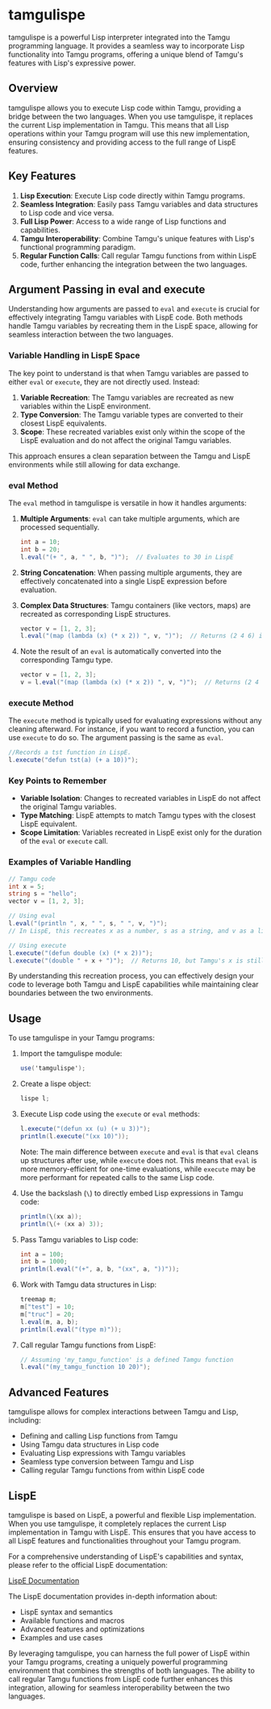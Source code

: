 # tamgulispe

tamgulispe is a powerful Lisp interpreter integrated into the Tamgu programming language. It provides a seamless way to incorporate Lisp functionality into Tamgu programs, offering a unique blend of Tamgu's features with Lisp's expressive power.

## Overview

tamgulispe allows you to execute Lisp code within Tamgu, providing a bridge between the two languages. When you use tamgulispe, it replaces the current Lisp implementation in Tamgu. This means that all Lisp operations within your Tamgu program will use this new implementation, ensuring consistency and providing access to the full range of LispE features.

## Key Features

1. **Lisp Execution**: Execute Lisp code directly within Tamgu programs.
2. **Seamless Integration**: Easily pass Tamgu variables and data structures to Lisp code and vice versa.
3. **Full Lisp Power**: Access to a wide range of Lisp functions and capabilities.
4. **Tamgu Interoperability**: Combine Tamgu's unique features with Lisp's functional programming paradigm.
5. **Regular Function Calls**: Call regular Tamgu functions from within LispE code, further enhancing the integration between the two languages.

## Argument Passing in eval and execute

Understanding how arguments are passed to `eval` and `execute` is crucial for effectively integrating Tamgu variables with LispE code. Both methods handle Tamgu variables by recreating them in the LispE space, allowing for seamless interaction between the two languages.

### Variable Handling in LispE Space

The key point to understand is that when Tamgu variables are passed to either `eval` or `execute`, they are not directly used. Instead:

1. **Variable Recreation**: The Tamgu variables are recreated as new variables within the LispE environment.
2. **Type Conversion**: The Tamgu variable types are converted to their closest LispE equivalents.
3. **Scope**: These recreated variables exist only within the scope of the LispE evaluation and do not affect the original Tamgu variables.

This approach ensures a clean separation between the Tamgu and LispE environments while still allowing for data exchange.

### eval Method

The `eval` method in tamgulispe is versatile in how it handles arguments:

1. **Multiple Arguments**: `eval` can take multiple arguments, which are processed sequentially.

   ```csharp
   int a = 10;
   int b = 20;
   l.eval("(+ ", a, " ", b, ")");  // Evaluates to 30 in LispE
   ```

2. **String Concatenation**: When passing multiple arguments, they are effectively concatenated into a single LispE expression before evaluation.

3. **Complex Data Structures**: Tamgu containers (like vectors, maps) are recreated as corresponding LispE structures.

   ```csharp
   vector v = [1, 2, 3];
   l.eval("(map (lambda (x) (* x 2)) ", v, ")");  // Returns (2 4 6) in LispE
   ```

4. Note the result of an `eval` is automatically converted into the corresponding Tamgu type.

   ```csharp
   vector v = [1, 2, 3];
   v = l.eval("(map (lambda (x) (* x 2)) ", v, ")");  // Returns (2 4 6) in LispE
   ```


### execute Method

The `execute` method is typically used for evaluating expressions without any cleaning afterward. For instance, if you want to record a function, you can use `execute` to do so. The argument passing is the same as `eval`.

   ```csharp
   //Records a tst function in LispE.
   l.execute("defun tst(a) (+ a 10))");
   ```


### Key Points to Remember

- **Variable Isolation**: Changes to recreated variables in LispE do not affect the original Tamgu variables.
- **Type Matching**: LispE attempts to match Tamgu types with the closest LispE equivalent.
- **Scope Limitation**: Variables recreated in LispE exist only for the duration of the `eval` or `execute` call.

### Examples of Variable Handling

```csharp
// Tamgu code
int x = 5;
string s = "hello";
vector v = [1, 2, 3];

// Using eval
l.eval("(println ", x, " ", s, " ", v, ")");
// In LispE, this recreates x as a number, s as a string, and v as a list

// Using execute
l.execute("(defun double (x) (* x 2))");
l.execute("(double " + x + ")");  // Returns 10, but Tamgu's x is still 5
```

By understanding this recreation process, you can effectively design your code to leverage both Tamgu and LispE capabilities while maintaining clear boundaries between the two environments.


## Usage

To use tamgulispe in your Tamgu programs:

1. Import the tamgulispe module:
   ```csharp
   use('tamgulispe');
   ```

2. Create a lispe object:
   ```csharp
   lispe l;
   ```

3. Execute Lisp code using the `execute` or `eval` methods:
   ```csharp
   l.execute("(defun xx (u) (+ u 3))");
   println(l.execute("(xx 10)"));
   ```

   Note: The main difference between `execute` and `eval` is that `eval` cleans up structures after use, while `execute` does not. This means that `eval` is more memory-efficient for one-time evaluations, while `execute` may be more performant for repeated calls to the same Lisp code.

4. Use the backslash (`\`) to directly embed Lisp expressions in Tamgu code:
   ```csharp
   println(\(xx a));
   println(\(+ (xx a) 3));
   ```

5. Pass Tamgu variables to Lisp code:
   ```csharp
   int a = 100;
   int b = 1000;
   println(l.eval("(+", a, b, "(xx", a, "))"));
   ```

6. Work with Tamgu data structures in Lisp:
   ```csharp
   treemap m;
   m["test"] = 10;
   m["truc"] = 20;
   l.eval(m, a, b);
   println(l.eval("(type m)"));
   ```

7. Call regular Tamgu functions from LispE:
   ```csharp
   // Assuming 'my_tamgu_function' is a defined Tamgu function
   l.eval("(my_tamgu_function 10 20)");
   ```

## Advanced Features

tamgulispe allows for complex interactions between Tamgu and Lisp, including:

- Defining and calling Lisp functions from Tamgu
- Using Tamgu data structures in Lisp code
- Evaluating Lisp expressions with Tamgu variables
- Seamless type conversion between Tamgu and Lisp
- Calling regular Tamgu functions from within LispE code

## LispE

tamgulispe is based on LispE, a powerful and flexible Lisp implementation. When you use tamgulispe, it completely replaces the current Lisp implementation in Tamgu with LispE. This ensures that you have access to all LispE features and functionalities throughout your Tamgu program.

For a comprehensive understanding of LispE's capabilities and syntax, please refer to the official LispE documentation:

[LispE Documentation](https://github.com/naver/lispe/wiki)

The LispE documentation provides in-depth information about:
- LispE syntax and semantics
- Available functions and macros
- Advanced features and optimizations
- Examples and use cases

By leveraging tamgulispe, you can harness the full power of LispE within your Tamgu programs, creating a uniquely powerful programming environment that combines the strengths of both languages. The ability to call regular Tamgu functions from LispE code further enhances this integration, allowing for seamless interoperability between the two languages.